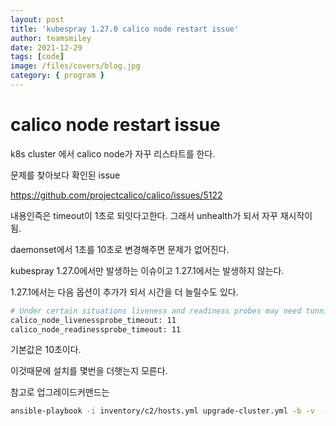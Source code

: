 ```yaml
---
layout: post
title: 'kubespray 1.27.0 calico node restart issue'
author: teamsmiley
date: 2021-12-29
tags: [code]
image: /files/covers/blog.jpg
category: { program }
---
```


# calico node restart issue

k8s cluster 에서 calico node가 자꾸 리스타트를 한다.

문제를 찾아보다 확인된 issue

<https://github.com/projectcalico/calico/issues/5122>

내용인즉은 timeout이 1초로 되잇다고한다. 그래서 unhealth가 되서 자꾸 재시작이 됨.

daemonset에서 1초를 10초로 변경해주면 문제가 없어진다.

kubespray 1.27.0에서만 발생하는 이슈이고 1.27.1에서는 발생하지 않는다.

1.27.1에서는 다음 옵션이 추가가 되서 시간을 더 늘릴수도 있다.

```sh
# Under certain situations liveness and readiness probes may need tunning
calico_node_livenessprobe_timeout: 11
calico_node_readinessprobe_timeout: 11
```

기본값은 10초이다.

이것때문에 설치를 몇번을 더햇는지 모른다.

참고로 업그레이드커맨드는

```sh
ansible-playbook -i inventory/c2/hosts.yml upgrade-cluster.yml -b -v  -u root
```
